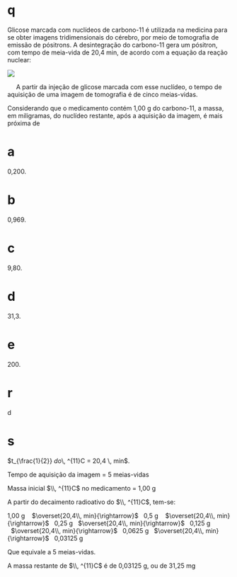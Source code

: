 # q
Glicose marcada com nuclídeos de carbono-11 é utilizada na medicina para se obter imagens tridimensionais do cérebro, por meio de tomografia de emissão de pósitrons. A desintegração do carbono-11 gera um pósitron, com tempo de meia-vida de 20,4 min, de acordo com a equação da reação nuclear:

![](https://firebasestorage.googleapis.com/v0/b/firebase-enemio.appspot.com/o/questoes%2F640%2F4963d03f-e866-27b6-3cbc-038af6afb44b.png?alt=media\&token=a16eca36-5f0f-4e9c-baf3-b654b46fb9f8)

     A partir da injeção de glicose marcada com esse nuclídeo, o tempo de aquisição de uma imagem de tomografia é de cinco meias-vidas.

Considerando que o medicamento contém 1,00 g do carbono-11, a massa, em miligramas, do nuclídeo restante, após a aquisição da imagem, é mais próxima de

# a
0,200.

# b
0,969.

# c
9,80.

# d
31,3.

# e
200\.

# r
d

# s
$t\_{\frac{1}{2}} $ do $\\, ^{11}C = 20,4 \\, min$.

Tempo de aquisição da imagem = 5 meias-vidas

Massa inicial $\\, ^{11}C$ no medicamento = 1,00 g

A partir do decaimento radioativo do $\\, ^{11}C$, tem-se:

1,00 g    $\overset{20,4\\, min}{\rightarrow}$   0,5 g    $\overset{20,4\\, min}{\rightarrow}$   0,25 g   $\overset{20,4\\, min}{\rightarrow}$   0,125 g   $\overset{20,4\\, min}{\rightarrow}$   0,0625 g   $\overset{20,4\\, min}{\rightarrow}$   0,03125 g

Que equivale a 5 meias-vidas.

A massa restante de $\\, ^{11}C$ é de 0,03125 g, ou de 31,25 mg

